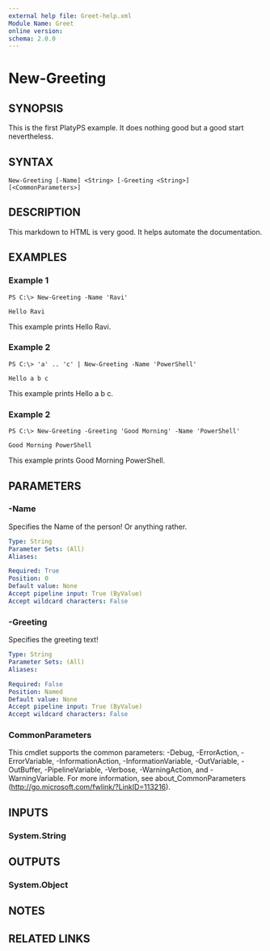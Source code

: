 ```yaml
---
external help file: Greet-help.xml
Module Name: Greet
online version:
schema: 2.0.0
---
```


# New-Greeting

## SYNOPSIS
This is the first PlatyPS example.
It does nothing good but a good start nevertheless.

## SYNTAX

```
New-Greeting [-Name] <String> [-Greeting <String>] [<CommonParameters>]
```

## DESCRIPTION
This markdown to HTML is very good.
It helps automate the documentation.

## EXAMPLES

### Example 1
```
PS C:\> New-Greeting -Name 'Ravi'

Hello Ravi
```

This example prints Hello Ravi.

### Example 2
```
PS C:\> 'a' .. 'c' | New-Greeting -Name 'PowerShell'
```
```
Hello a b c
```

This example prints Hello a b c.

### Example 2
```
PS C:\> New-Greeting -Greeting 'Good Morning' -Name 'PowerShell'

Good Morning PowerShell
```

This example prints Good Morning PowerShell.

## PARAMETERS

### -Name
Specifies the Name of the person!
Or anything rather.

```yaml
Type: String
Parameter Sets: (All)
Aliases:

Required: True
Position: 0
Default value: None
Accept pipeline input: True (ByValue)
Accept wildcard characters: False
```

### -Greeting
Specifies the greeting text!

```yaml
Type: String
Parameter Sets: (All)
Aliases:

Required: False
Position: Named
Default value: None
Accept pipeline input: True (ByValue)
Accept wildcard characters: False
```

### CommonParameters
This cmdlet supports the common parameters: -Debug, -ErrorAction, -ErrorVariable, -InformationAction, -InformationVariable, -OutVariable, -OutBuffer, -PipelineVariable, -Verbose, -WarningAction, and -WarningVariable.
For more information, see about_CommonParameters (http://go.microsoft.com/fwlink/?LinkID=113216).

## INPUTS

### System.String

## OUTPUTS

### System.Object

## NOTES

## RELATED LINKS
